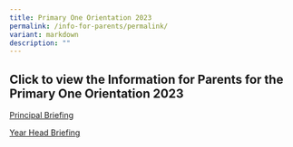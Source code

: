 ```yaml
---
title: Primary One Orientation 2023
permalink: /info-for-parents/permalink/
variant: markdown
description: ""
---
```

## Click to view the Information for Parents for the Primary One Orientation 2023

[Principal Briefing](/files/Principal_Slides_for_Parents.pdf)

[Year Head Briefing](/files/YH_Slides_for_Parents.pdf)